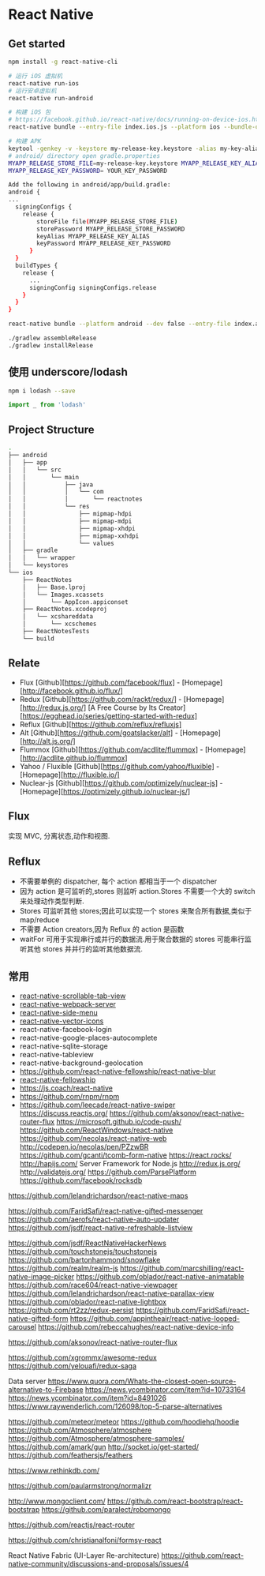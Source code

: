 # React Native

## Get started
```bash
npm install -g react-native-cli

# 运行 iOS 虚拟机
react-native run-ios
# 运行安卓虚拟机
react-native run-android

# 构建 iOS 包
# https://facebook.github.io/react-native/docs/running-on-device-ios.html#using-offline-bundle
react-native bundle --entry-file index.ios.js --platform ios --bundle-output ios/main.jsbundle

# 构建 APK
keytool -genkey -v -keystore my-release-key.keystore -alias my-key-alias -keyalg RSA -keysize 2048 -validity 10000
# android/ directory open gradle.properties
MYAPP_RELEASE_STORE_FILE=my-release-key.keystore MYAPP_RELEASE_KEY_ALIAS=my-key-alias MYAPP_RELEASE_STORE_PASSWORD=YOUR_KEY_PASSWORD
MYAPP_RELEASE_KEY_PASSWORD= YOUR_KEY_PASSWORD

Add the following in android/app/build.gradle:
android {
...
  signingConfigs {
    release {
        storeFile file(MYAPP_RELEASE_STORE_FILE)
        storePassword MYAPP_RELEASE_STORE_PASSWORD
        keyAlias MYAPP_RELEASE_KEY_ALIAS
        keyPassword MYAPP_RELEASE_KEY_PASSWORD
      }
  }
  buildTypes {
    release {
      ...
      signingConfig signingConfigs.release
    }
  }
}

react-native bundle --platform android --dev false --entry-file index.android.js --bundle-output android/app/src/main/assets/index.android.bundle --assets-dest android/app/src/main/res/

./gradlew assembleRelease
./gradlew installRelease
```

## 使用 underscore/lodash
```bash
npm i lodash --save
```

```js
import _ from 'lodash'
```

## Project Structure
```bash
.
├── android
│   ├── app
│   │   └── src
│   │       └── main
│   │           ├── java
│   │           │   └── com
│   │           │       └── reactnotes
│   │           └── res
│   │               ├── mipmap-hdpi
│   │               ├── mipmap-mdpi
│   │               ├── mipmap-xhdpi
│   │               ├── mipmap-xxhdpi
│   │               └── values
│   ├── gradle
│   │   └── wrapper
│   └── keystores
└── ios
    ├── ReactNotes
    │   ├── Base.lproj
    │   └── Images.xcassets
    │       └── AppIcon.appiconset
    ├── ReactNotes.xcodeproj
    │   └── xcshareddata
    │       └── xcschemes
    ├── ReactNotesTests
    └── build
```

## Relate

* Flux
[Github][https://github.com/facebook/flux] - [Homepage][http://facebook.github.io/flux/]
* Redux
[Github][https://github.com/rackt/redux/] - [Homepage][http://redux.js.org/]
[A Free Course by Its Creator][https://egghead.io/series/getting-started-with-redux]
* Reflux
[Github][https://github.com/reflux/refluxjs]
* Alt
[Github][https://github.com/goatslacker/alt] - [Homepage][http://alt.js.org/]
* Flummox
[Github][https://github.com/acdlite/flummox] - [Homepage][http://acdlite.github.io/flummox]
* Yahoo / Fluxible
[Github][https://github.com/yahoo/fluxible] - [Homepage][http://fluxible.io/]
* Nuclear-js
[Github][https://github.com/optimizely/nuclear-js] - [Homepage][https://optimizely.github.io/nuclear-js/]

## Flux
实现 MVC, 分离状态,动作和视图.

## Reflux
* 不需要单例的 dispatcher, 每个 action 都相当于一个 dispatcher
* 因为 action 是可监听的,stores 则监听 action.Stores 不需要一个大的 switch 来处理动作类型判断.
* Stores 可监听其他 stores;因此可以实现一个 stores 来聚合所有数据,类似于 map/reduce
* 不需要 Action creators,因为 Reflux 的 action 是函数
* waitFor 可用于实现串行或并行的数据流.用于聚合数据的 stores 可能串行监听其他 stores 并并行的监听其他数据流.

## 常用

* [react-native-scrollable-tab-view](https://github.com/brentvatne/react-native-scrollable-tab-view)
* [react-native-webpack-server](https://github.com/mjohnston/react-native-webpack-server)
* [react-native-side-menu](https://github.com/react-native-fellowship/react-native-sidemenu)
* [react-native-vector-icons](https://github.com/oblador/react-native-vector-icons)
* react-native-facebook-login
* react-native-google-places-autocomplete
* react-native-sqlite-storage
* react-native-tableview
* react-native-background-geolocation
* https://github.com/react-native-fellowship/react-native-blur
* [react-native-fellowship](https://github.com/react-native-fellowship)
* https://js.coach/react-native
* https://github.com/rnpm/rnpm
* https://github.com/leecade/react-native-swiper
https://discuss.reactjs.org/
https://github.com/aksonov/react-native-router-flux
https://microsoft.github.io/code-push/
https://github.com/ReactWindows/react-native
https://github.com/necolas/react-native-web http://codepen.io/necolas/pen/PZzwBR
https://github.com/gcanti/tcomb-form-native
https://react.rocks/
http://hapijs.com/ Server Framework for Node.js
http://redux.js.org/
http://validatejs.org/
https://github.com/ParsePlatform
https://github.com/facebook/rocksdb

https://github.com/lelandrichardson/react-native-maps

https://github.com/FaridSafi/react-native-gifted-messenger
https://github.com/aerofs/react-native-auto-updater
https://github.com/jsdf/react-native-refreshable-listview

https://github.com/jsdf/ReactNativeHackerNews https://github.com/touchstonejs/touchstonejs  https://github.com/bartonhammond/snowflake
https://github.com/realm/realm-js
https://github.com/marcshilling/react-native-image-picker
https://github.com/oblador/react-native-animatable
https://github.com/race604/react-native-viewpager
https://github.com/lelandrichardson/react-native-parallax-view
https://github.com/oblador/react-native-lightbox
https://github.com/rt2zz/redux-persist
https://github.com/FaridSafi/react-native-gifted-form
https://github.com/appintheair/react-native-looped-carousel
https://github.com/rebeccahughes/react-native-device-info

https://github.com/aksonov/react-native-router-flux


https://github.com/xgrommx/awesome-redux
https://github.com/yelouafi/redux-saga

Data server
https://www.quora.com/Whats-the-closest-open-source-alternative-to-Firebase
https://news.ycombinator.com/item?id=10733164
https://news.ycombinator.com/item?id=8491026
https://www.raywenderlich.com/126098/top-5-parse-alternatives

https://github.com/meteor/meteor
https://github.com/hoodiehq/hoodie
https://github.com/Atmosphere/atmosphere https://github.com/Atmosphere/atmosphere-samples/
https://github.com/amark/gun
http://socket.io/get-started/
https://github.com/feathersjs/feathers

https://www.rethinkdb.com/


https://github.com/paularmstrong/normalizr

http://www.mongoclient.com/
https://github.com/react-bootstrap/react-bootstrap
https://github.com/paralect/robomongo

https://github.com/reactjs/react-router

https://github.com/christianalfoni/formsy-react

React Native Fabric (UI-Layer Re-architecture)
https://github.com/react-native-community/discussions-and-proposals/issues/4
